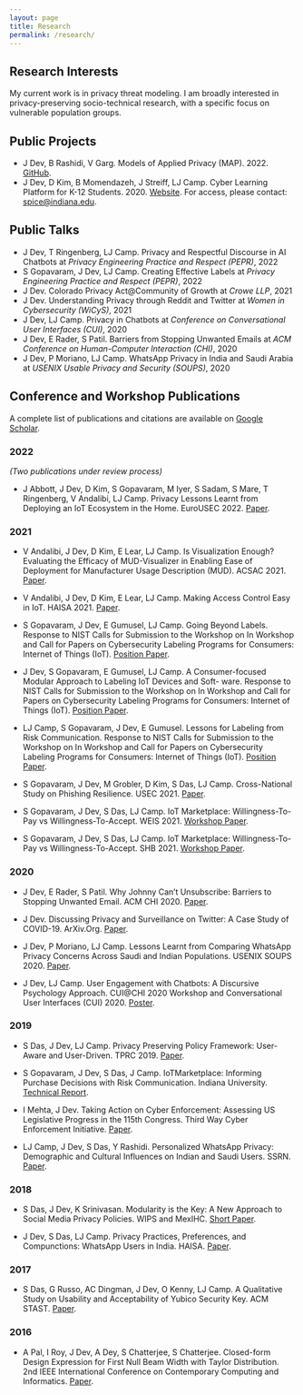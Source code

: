 ```yaml
---
layout: page
title: Research
permalink: /research/
---
```


## Research Interests
My current work is in privacy threat modeling. I am broadly interested in privacy-preserving socio-technical research, with a specific focus on vulnerable population groups. 

## Public Projects 
- J Dev, B Rashidi, V Garg. Models of Applied Privacy (MAP). 2022. [GitHub](https://github.com/Comcast/MAP).
- J Dev, D Kim, B Momendazeh, J Streiff, LJ Camp. Cyber Learning Platform for K-12 Students. 2020. [Website](https://k12cyberctf.cognitivesecurity.net/cysp/). For access, please contact: spice@indiana.edu.

## Public Talks 
- J Dev, T Ringenberg, LJ Camp. Privacy and Respectful Discourse in AI Chatbots at <i>Privacy Engineering Practice and Respect (PEPR)</i>, 2022
- S Gopavaram, J Dev, LJ Camp. Creating Effective Labels at <i>Privacy Engineering Practice and Respect (PEPR)</i>, 2022
- J Dev. Colorado Privacy Act@Community of Growth at <i>Crowe LLP</i>, 2021
- J Dev. Understanding Privacy through Reddit and Twitter at <i>Women in Cybersecurity (WiCyS)</i>, 2021
- J Dev, LJ Camp. Privacy in Chatbots at <i>Conference on Conversational User Interfaces (CUI)</i>, 2020
- J Dev, E Rader, S Patil. Barriers from Stopping Unwanted Emails at <i>ACM Conference on Human-Computer Interaction (CHI)</i>, 2020
- J Dev, P Moriano, LJ Camp. WhatsApp Privacy in India and Saudi Arabia at <i>USENIX Usable Privacy and Security (SOUPS)</i>, 2020

## Conference and Workshop Publications 
A complete list of publications and citations are available on  [Google Scholar](https://scholar.google.com/citations?user=uRjCQ8cAAAAJ&hl=en&oi=ao).

### 2022

<i> (Two publications under review process) </i>

- J Abbott, J Dev, D Kim, S Gopavaram, M Iyer, S Sadam, S Mare, T Ringenberg, V Andalibi, LJ Camp. Privacy Lessons Learnt from Deploying an IoT Ecosystem in the Home. EuroUSEC 2022. [Paper](https://dl.acm.org/doi/abs/10.1145/3549015.3554205).

### 2021

- V Andalibi, J Dev, D Kim, E Lear, LJ Camp. Is Visualization Enough? Evaluating the Efficacy of MUD-Visualizer in Enabling Ease of Deployment for Manufacturer Usage Description (MUD). ACSAC 2021. [Paper](https://dl.acm.org/doi/abs/10.1145/3485832.3485879).

- V Andalibi, J Dev, D Kim, E Lear, LJ Camp. Making Access Control Easy in IoT. HAISA 2021. [Paper](https://par.nsf.gov/servlets/purl/10296081).

- S Gopavaram, J Dev, E Gumusel, LJ Camp. Going Beyond Labels. Response to NIST Calls for Submission to the Workshop on In Workshop and Call for Papers on Cybersecurity Labeling Programs for Consumers: Internet of Things (IoT). [Position Paper](https://www.nist.gov/system/files/documents/2021/11/04/IndianaUniversity-NIST_Beyond_Privacy_Labels.pdf).

- J Dev, S Gopavaram, E Gumusel, LJ Camp. A Consumer-focused Modular Approach to Labeling IoT Devices and Soft-
ware. Response to NIST Calls for Submission to the Workshop on In Workshop and Call for Papers on Cybersecurity Labeling Programs for Consumers: Internet of Things (IoT). [Position Paper](https://www.nist.gov/system/files/documents/2021/11/04/IndianaUniversity-NIST_Modular_Labels.pdf).

- LJ Camp, S Gopavaram, J Dev, E Gumusel. Lessons for Labeling from Risk Communication. Response to NIST Calls for Submission to the Workshop on In Workshop and Call for Papers on Cybersecurity Labeling Programs for Consumers: Internet of Things (IoT). [Position Paper](https://www.nist.gov/system/files/documents/2021/11/04/IndianaUniversity-NIST_Lessons_for_Labeling_from_Risk_Communication.pdf).

- S Gopavaram, J Dev, M Grobler, D Kim, S Das, LJ Camp. Cross-National Study on Phishing Resilience. USEC 2021. [Paper](https://www.usablesecurity.net/USEC/usec21/papers/usec2021_Shakthidhar_Reddy_Gopavaram.pdf).

- S Gopavaram, J Dev, S Das, LJ Camp. IoT Marketplace: Willingness-To-Pay vs Willingness-To-Accept. WEIS 2021. [Workshop Paper](https://weis2018.econinfosec.org/wp-content/uploads/sites/10/2021/06/weis21-gopavaram.pdf).

- S Gopavaram, J Dev, S Das, LJ Camp. IoT Marketplace: Willingness-To-Pay vs Willingness-To-Accept. SHB 2021. [Workshop Paper](https://www.researchgate.net/publication/350978906_Cross-National_Study_on_Phishing_Resilience).

### 2020

- J Dev, E Rader, S Patil. Why Johnny Can’t Unsubscribe: Barriers to Stopping Unwanted Email. ACM CHI 2020. [Paper](https://dl.acm.org/doi/abs/10.1145/3313831.3376165).

- J Dev. Discussing Privacy and Surveillance on Twitter: A Case Study of COVID-19. ArXiv.Org. [Paper](https://www.semanticscholar.org/paper/Discussing-Privacy-and-Surveillance-on-Twitter%3A-A-Dev/a12634eae1375785cd65cf0dff20203821e4fe2f).

- J Dev, P Moriano, LJ Camp. Lessons Learnt from Comparing WhatsApp Privacy Concerns Across Saudi and Indian Populations. USENIX SOUPS 2020. [Paper](https://www.usenix.org/conference/soups2020/presentation/dev).

- J Dev, LJ Camp. User Engagement with Chatbots: A Discursive Psychology Approach. CUI@CHI 2020 Workshop and Conversational User Interfaces (CUI) 2020. [Poster](https://www.researchgate.net/publication/342110096_User_Engagement_with_Chatbots_A_Discursive_Psychology_Approach).

### 2019

- S Das, J Dev, LJ Camp. Privacy Preserving Policy Framework: User-Aware and User-Driven. TPRC 2019. [Paper](https://papers.ssrn.com/sol3/papers.cfm?abstract_id=3445942).

- S Gopavaram, J Dev, S Das, J Camp. IoTMarketplace: Informing Purchase Decisions with Risk Communication. Indiana University. [Technical Report](https://help.luddy.indiana.edu/techreports/TRNNN.cgi?trnum=TR742). 

- I Mehta, J Dev. Taking Action on Cyber Enforcement: Assessing US Legislative Progress in the 115th Congress. Third Way Cyber Enforcement Initiative. [Paper](https://www.jstor.org/stable/resrep20129?seq=1#metadata_info_tab_contents).

- LJ Camp, J Dev, S Das, Y Rashidi. Personalized WhatsApp Privacy: Demographic and Cultural Influences on Indian and Saudi Users. SSRN. [Paper](https://papers.ssrn.com/sol3/papers.cfm?abstract_id=3391021).

### 2018

- S Das, J Dev, K Srinivasan. Modularity is the Key: A New Approach to Social Media Privacy Policies. WIPS and MexIHC. [Short Paper](https://dl.acm.org/doi/abs/10.1145/3293578.3293589).

- J Dev, S Das, LJ Camp. Privacy Practices, Preferences, and Compunctions: WhatsApp Users in India. HAISA. [Paper](https://books.google.com/books?hl=en&lr=&id=XXRvDwAAQBAJ&oi=fnd&pg=PA135&dq=Privacy+Practices,+Preferences,+and+Compunctions:+WhatsApp+Users+in+India&ots=_onAtyW3FG&sig=NsLG9ruZbeDp8D3mQuCKh1XRGP4#v=onepage&q=Privacy%20Practices%2C%20Preferences%2C%20and%20Compunctions%3A%20WhatsApp%20Users%20in%20India&f=false).
	
### 2017

- S Das, G Russo, AC Dingman, J Dev, O Kenny, LJ Camp. A Qualitative Study on Usability and Acceptability of Yubico Security Key. ACM STAST. [Paper](https://dl.acm.org/doi/10.1145/3167996.3167997).

### 2016

- A Pal, I Roy, J Dev, A Dey, S Chatterjee, S Chatterjee. Closed-form Design Expression for First Null Beam Width with Taylor Distribution. 2nd IEEE International Conference on Contemporary Computing and Informatics. [Paper](https://ieeexplore.ieee.org/document/7918798).
